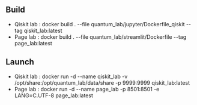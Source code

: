 ## Build
- Qiskit lab : docker build . --file quantum_lab/jupyter/Dockerfile_qiskit --tag qiskit_lab:latest
- Page lab : docker build . --file quantum_lab/streamlit/Dockerfile --tag page_lab:latest
## Launch
- Qiskit lab : docker run -d --name qiskit_lab -v /opt/share:/opt/quantum_lab/data/share -p 9999:9999 qiskit_lab:latest  
- Page lab : docker run -d --name page_lab -p 8501:8501 -e LANG=C.UTF-8 page_lab:latest
